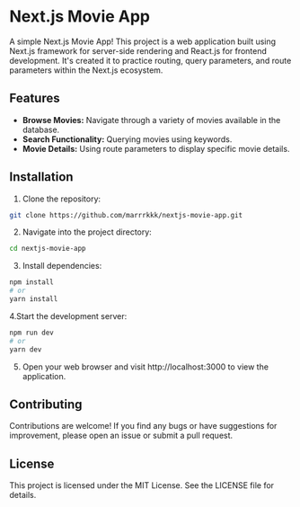 # Next.js Movie App

A simple Next.js Movie App! This project is a web application built using Next.js framework for server-side rendering and React.js for frontend development. It's created it to practice routing, query parameters, and route parameters within the Next.js ecosystem.

## Features

- **Browse Movies:** Navigate through a variety of movies available in the database.
- **Search Functionality:** Querying movies using keywords.
- **Movie Details:** Using route parameters to display specific movie details.

## Installation

1. Clone the repository:

```bash
git clone https://github.com/marrrkkk/nextjs-movie-app.git
```

2. Navigate into the project directory:

```bash
cd nextjs-movie-app
```

3. Install dependencies:

```bash
npm install
# or
yarn install
```

4.Start the development server:

```bash
npm run dev
# or
yarn dev

```

5. Open your web browser and visit http://localhost:3000 to view the application.

## Contributing

Contributions are welcome! If you find any bugs or have suggestions for improvement, please open an issue or submit a pull request.

## License

This project is licensed under the MIT License. See the LICENSE file for details.